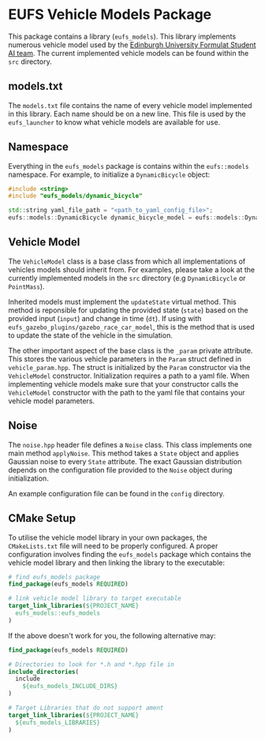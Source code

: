 # EUFS Vehicle Models Package

This package contains a library (`eufs_models`). This library implements numerous vehicle model used by the [Edinburgh University Formulat Student AI team](https://eufs.eusa.ed.ac.uk/ai). The current implemented vehicle models can be found within the `src` directory.

## models.txt

The `models.txt` file contains the name of every vehicle model implemented in this library. Each name should be on a new line. This file is used by the `eufs_launcher` to know what vehicle models are available for use.

## Namespace

Everything in the `eufs_models` package is contains within the `eufs::models` namespace. For example, to initialize a `DynamicBicycle` object:

```C++
#include <string>
#include "eufs_models/dynamic_bicycle"

std::string yaml_file_path = "<path_to_yaml_config_file>";
eufs::models::DynamicBicycle dynamic_bicycle_model = eufs::models::DynamicBicycle(yaml_file_path);
```

## Vehicle Model

The `VehicleModel` class is a base class from which all implementations of vehicles models should inherit from. For examples, please take a look at the currently implemented models in the `src` directory (e.g `DynamicBicycle` or `PointMass`).

Inherited models must implement the `updateState` virtual method. This method is reponsible for updating the provided state (`state`) based on the provided input (`input`) and change in time (`dt`). If using with `eufs_gazebo_plugins/gazebo_race_car_model`, this is the method that is used to update the state of the vehicle in the simulation.

The other important aspect of the base class is the `_param` private attribute. This stores the various vehicle parameters in the `Param` struct defined in `vehicle_param.hpp`. The struct is initialized by the `Param` constructor via the `VehicleModel` constructor. Initialization requires a path to a yaml file. When implementing vehicle models make sure that your constructor calls the `VehicleModel` constructor with the path to the yaml file that contains your vehicle model parameters.

## Noise

The `noise.hpp` header file defines a `Noise` class. This class implements one main method `applyNoise`. This method takes a `State` object and applies Gaussian noise to every `State` attribute. The exact Gaussian distribution depends on the configuration file provided to the `Noise` object during initialization.

An example configuration file can be found in the `config` directory.

## CMake Setup

To utilise the vehicle model library in your own packages, the `CMakeLists.txt` file will need to be properly configured. A proper configuration involves finding the `eufs_models` package which contains the vehicle model library and then linking the library to the executable:

```CMake
# find eufs_models package
find_package(eufs_models REQUIRED)

# link vehicle model library to target executable
target_link_libraries(${PROJECT_NAME}
  eufs_models::eufs_models
)
```

If the above doesn't work for you, the following alternative may:

```CMake
find_package(eufs_models REQUIRED)

# Directories to look for *.h and *.hpp file in
include_directories(
  include
    ${eufs_models_INCLUDE_DIRS}
)

# Target Libraries that do not support ament
target_link_libraries(${PROJECT_NAME}
  ${eufs_models_LIBRARIES}
)
```
